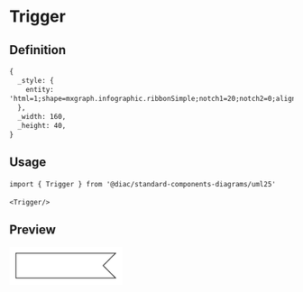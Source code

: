 # Trigger

## Definition

```
{
  _style: { 
    entity: 'html=1;shape=mxgraph.infographic.ribbonSimple;notch1=20;notch2=0;align=center;verticalAlign=middle;fontSize=14;fontStyle=0;flipH=1;fillColor=#FFFFFF;whiteSpace=wrap;',
  },
  _width: 160,
  _height: 40,
}
```

## Usage

```
import { Trigger } from '@diac/standard-components-diagrams/uml25'

<Trigger/>
```

## Preview

<img src="./trigger.png" width="200"/>
